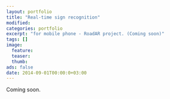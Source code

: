 ```yaml
---
layout: portfolio
title: "Real-time sign recognition"
modified:
categories: portfolio
excerpt: "for mobile phone - RoadAR project. (Coming soon)"
tags: []
image:
  feature:
  teaser:
  thumb:
ads: false
date: 2014-09-01T00:00:0+03:00
---
```


Coming soon.
